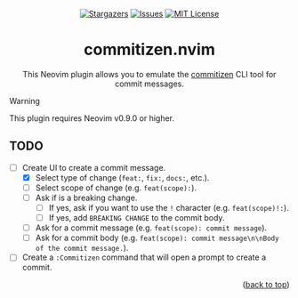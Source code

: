 <a name="readme-top"></a>

<div align="center">

[![Stargazers][stars-shield]][stars-url]
[![Issues][issues-shield]][issues-url]
[![MIT License][license-shield]][license-url]

# commitizen.nvim

This Neovim plugin allows you to emulate the [commitizen](https://github.com/commitizen-tools/commitizen) CLI tool for commit messages.

</div>

> [!WARNING]
>
> This plugin requires Neovim v0.9.0 or higher.

## TODO

- [ ] Create UI to create a commit message.
  - [x] Select type of change (`feat:`, `fix:`, `docs:`, etc.).
  - [ ] Select scope of change (e.g. `feat(scope):`).
  - [ ] Ask if is a breaking change.
    - [ ] If yes, ask if you want to use the `!` character (e.g. `feat(scope)!:`).
    - [ ] If yes, add `BREAKING CHANGE` to the commit body.
  - [ ] Ask for a commit message (e.g. `feat(scope): commit message`).
  - [ ] Ask for a commit body (e.g. `feat(scope): commit message\n\nBody of the commit message.`).
- [ ] Create a `:Commitizen` command that will open a prompt to create a commit.

<div align="right">(<a href="#readme-top">back to top</a>)</div>

[stars-shield]: https://img.shields.io/github/stars/AlejandroSuero/commitizen.nvim.svg?style=for-the-badge
[stars-url]: https://github.com/AlejandroSuero/commitizen.nvim/stargazers
[issues-shield]: https://img.shields.io/github/issues/AlejandroSuero/commitizen.nvim.svg?style=for-the-badge
[issues-url]: https://github.com/AlejandroSuero/commitizen.nvim/issues
[license-shield]: https://img.shields.io/github/license/AlejandroSuero/commitizen.nvim.svg?style=for-the-badge
[license-url]: https://github.com/AlejandroSuero/commitizen.nvim/blob/main/LICENSE
